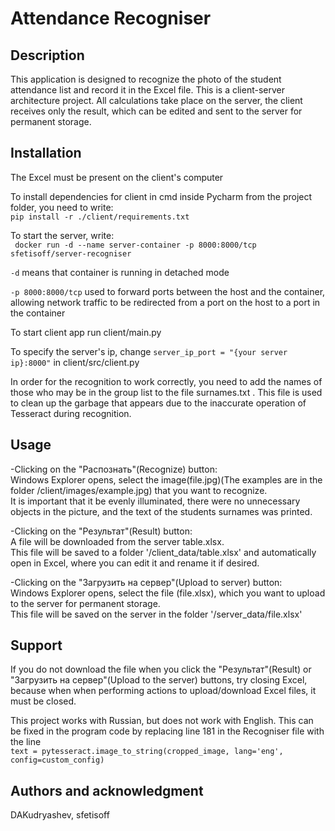 # Attendance Recogniser


## Description
This application is designed to recognize the photo of the student attendance list and record it in the Excel file. This is a client-server architecture project. All calculations take place on the server, the client receives only the result, which can be edited and sent to the server for permanent storage.

## Installation
The Excel must be present on the client's computer

To install dependencies for client in cmd inside Pycharm from the project folder, you need to write:  
```pip install -r ./client/requirements.txt```  

To start the server, write:  
``` docker run -d --name server-container -p 8000:8000/tcp sfetisoff/server-recogniser```

``-d`` means that container is running in detached mode

`-p 8000:8000/tcp` used to forward ports between the host and the container, allowing network traffic to be redirected from a port on the host to a port in the container

To start client app run client/main.py

To specify the server's ip, change `server_ip_port = "{your server ip}:8000"` in client/src/client.py

In order for the recognition to work correctly, you need to add the names of those who may be in the group list to the file surnames.txt . This file is used to clean up the garbage that appears due to the inaccurate operation of Tesseract during recognition.

## Usage
-Clicking on the "Распознать"(Recognize) button:   
Windows Explorer opens, select the image(file.jpg)(The examples are in the folder /client/images/example.jpg) that you want to recognize.   
It is important that it be evenly illuminated, there were no unnecessary objects in the picture, and the text of the students surnames was printed.

-Clicking on the "Результат"(Result) button:  
A file will be downloaded from the server table.xlsx.  
This file will be saved to a folder '/client_data/table.xlsx' and automatically open in Excel, where you can edit it and rename it if desired.


-Clicking on the "Загрузить на сервер"(Upload to server) button:  
Windows Explorer opens, select the file (file.xlsx), which you want to upload to the server for permanent storage.  
This file will be saved on the server in the folder '/server_data/file.xlsx'

## Support
If you do not download the file when you click the "Результат"(Result) or "Загрузить на сервер"(Upload to the server) buttons, try closing Excel, because when when performing actions to upload/download Excel files, it must be closed.

This project works with Russian, but does not work with English. This can be fixed in the program code by replacing line 181 in the Recogniser file with the line  
```text = pytesseract.image_to_string(cropped_image, lang='eng', config=custom_config)```


## Authors and acknowledgment
DAKudryashev, sfetisoff

